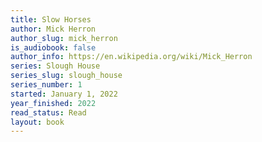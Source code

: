 ```yaml
---
title: Slow Horses
author: Mick Herron
author_slug: mick_herron
is_audiobook: false
author_info: https://en.wikipedia.org/wiki/Mick_Herron
series: Slough House
series_slug: slough_house
series_number: 1
started: January 1, 2022
year_finished: 2022
read_status: Read
layout: book
---
```

